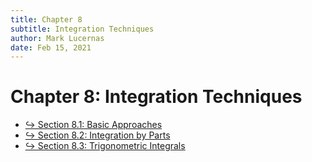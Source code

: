```yaml
---
title: Chapter 8
subtitle: Integration Techniques
author: Mark Lucernas
date: Feb 15, 2021
---
```



# Chapter 8: Integration Techniques

- [↪ Section 8.1: Basic Approaches](sec_8-1)
- [↪ Section 8.2: Integration by Parts](sec_8-2)
- [↪ Section 8.3: Trigonometric Integrals](sec_8-3)

